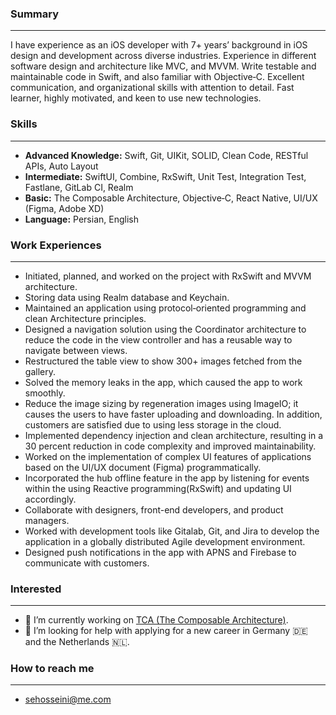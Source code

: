 ### Summary 
-------
I have experience as an iOS developer with 7+ years’ background in iOS design and development across diverse industries. Experience in different software design and architecture like MVC, and MVVM. Write testable and maintainable code in Swift, and also familiar with Objective‐C. Excellent communication, and organizational skills with attention to detail. Fast learner, highly motivated, and keen to use new technologies.

### Skills
---
- **Advanced Knowledge:** Swift, Git, UIKit, SOLID, Clean Code, RESTful APIs, Auto Layout
- **Intermediate:** SwiftUI, Combine, RxSwift, Unit Test, Integration Test, Fastlane, GitLab CI, Realm
- **Basic:** The Composable Architecture, Objective‐C, React Native, UI/UX (Figma, Adobe XD)
- **Language:** Persian, English

### Work Experiences
---
- Initiated, planned, and worked on the project with RxSwift and MVVM architecture.
- Storing data using Realm database and Keychain.
- Maintained an application using protocol‐oriented programming and clean Architecture principles.
- Designed a navigation solution using the Coordinator architecture to reduce the code in the view controller and has a reusable way to navigate between views.
- Restructured the table view to show 300+ images fetched from the gallery.
- Solved the memory leaks in the app, which caused the app to work smoothly.
- Reduce the image sizing by regeneration images using ImageIO; it causes the users to have faster uploading and downloading. In addition, customers are satisfied due to using less storage in the cloud.
- Implemented dependency injection and clean architecture, resulting in a 30 percent reduction in code complexity and improved maintainability.
- Worked on the implementation of complex UI features of applications based on the UI/UX document (Figma) programmatically.
- Incorporated the hub offline feature in the app by listening for events within the using Reactive programming(RxSwift) and updating UI accordingly.
- Collaborate with designers, front-end developers, and product managers.
- Worked with development tools like Gitalab, Git, and Jira to develop the application in a globally distributed Agile development environment.
- Designed push notifications in the app with APNS and Firebase to communicate with customers.

### Interested
---
- 🔭 I’m currently working on [TCA (The Composable Architecture)](https://github.com/pointfreeco/swift-composable-architecture).
- 🤔 I’m looking for help with applying for a new career in Germany 🇩🇪 and the Netherlands 🇳🇱.

### How to reach me
---
- sehosseini@me.com

<!--

- 🔭 I’m currently working on ...
- 👯 I’m looking to collaborate on ...
- 🤔 I’m looking for help with ...
- 💬 Ask me about ...
- ⚡ Fun fact: ...
-->
